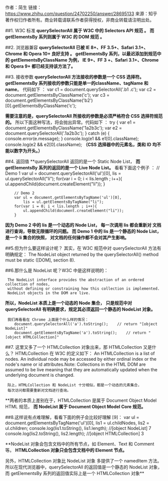 作者：简生
链接：https://www.zhihu.com/question/24702250/answer/28695133
来源：知乎
著作权归作者所有。商业转载请联系作者获得授权，非商业转载请注明出处。

##1. W3C 标准
**querySelectorAll 属于 W3C 中的 Selectors API 规范 。**
**而 getElementsBy 系列则属于 W3C 的 DOM 规范 。**
	
##2. 浏览器兼容
**querySelectorAll 已被 IE 8+、FF 3.5+、Safari 3.1+、Chrome 和 Opera 10+ 良好支持 。
	getElementsBy 系列，以最迟添加到规范中的 getElementsByClassName 为例，
	IE 9+、FF 3 +、Safari 3.1+、Chrome 和 Opera 9+ 都已经支持该方法了。**

##3. 接收参数
**querySelectorAll 方法接收的参数是一个 CSS 选择符。**
 **getElementsBy 系列接收的参数只能是单一的className、tagName 和 name**。
	代码如下 ：
	var c1 = document.querySelectorAll('.b1 .c');
	var c2 = document.getElementsByClassName('c');
	var c3 = document.getElementsByClassName('b2')[0].getElementsByClassName('c');

**需要注意的是，querySelectorAll 所接收的参数是必须严格符合 CSS 选择符规范的。**
	所以下面这种写法，将会抛出异常。代码如下 ：
	try {
		  var e1 = document.getElementsByClassName('1a2b3c');
		  var e2 = document.querySelectorAll('.1a2b3c');
		} catch (e) {
		  console.error(e.message);
		}
		console.log(e1 && e1[0].className);
		console.log(e2 && e2[0].className);
**（CSS 选择器中的元素名，类和 ID 均不能以数字为开头。）**
	
##4. 返回值
**querySelectorAll 返回的是一个 Static Node List，
**而 getElementsBy 系列的返回的是一个 Live Node List。**
	看看下面这个例子 ：
		// Demo 1
		var ul = document.querySelectorAll('ul')[0],
		    lis = ul.querySelectorAll("li");
		for(var i = 0; i < lis.length ; i++){
		    ul.appendChild(document.createElement("li"));
		}

		// Demo 2
		var ul = document.getElementsByTagName('ul')[0], 
		    lis = ul.getElementsByTagName("li"); 
		for(var i = 0; i < lis.length ; i++){
		    ul.appendChild(document.createElement("li")); 
		}


**因为 Demo 2 中的 lis 是一个动态的 Node List， 每一次调用 lis 都会重新对
		文档进行查询，导致无限循环的问题。
		而 Demo 1 中的 lis 是一个静态的 Node List，是一个 li 集合的快照，
		对文档的任何操作都不会对其产生影响。**
		
##5.但为什么要这样设计呢？
	其实，在 W3C 规范中对 querySelectorAll 方法有明确规定：
	The NodeList object returned by the querySelectorAll() method must be
	 static ([DOM], section 8). 
	 	
##6.那什么是 NodeList 呢？W3C 中是这样说明的：
	 
	 The NodeList interface provides the abstraction of an ordered collection of nodes, 
	 without defining or constraining how this collection is implemented. 
	 NodeList objects in the DOM are live.
	 
**所以，NodeList 本质上是一个动态的 Node 集合，**
**只是规范中对 querySelectorAll 有明确要求，规定其必须返回一个静态的 NodeList 对象。**
	 
	 我们再看看在 Chrome 上面是个什么样的情况：
	 	document.querySelectorAll('a').toString();    // return "[object NodeList]"
		document.getElementsByTagName('a').toString();    // return "[object HTMLCollection]"
		
	
##7.	这里又多了一个 HTMLCollection 对象出来，那 HTMLCollection 又是什么？
	HTMLCollection 在 W3C 的定义如下：
	An HTMLCollection is a list of nodes. 
	An individual node may be accessed by either ordinal index or the node's name
	or id attributes.Note: Collections in the HTML DOM are assumed to be 
	live meaning that they are automatically updated when the underlying document is changed.
	 
	 际上，HTMLCollection 和 NodeList 十分相似，都是一个动态的元素集合，
	 每次访问都需要重新对文档进行查询。
**两者的本质上差别在于，HTMLCollection 是属于 Document Object Model HTML 规范，
**而 NodeList 属于 Document Object Model Core 规范。**
	 
##8.这样说有点难理解，看看下面的例子会比较好理解 [9]：
	var ul = document.getElementsByTagName('ul')[0],
	    lis1 = ul.childNodes,
	    lis2 = ul.children;
		console.log(lis1.toString(), lis1.length);  //[object NodeList] 7 
		console.log(lis2.toString(), lis2.length);   //[object HTMLCollection] 3
	
		
**NodeList 对象会包含文档中的所有节点，如 Element、Text 和 Comment 等。
**HTMLCollection  对象只会包含文档中的 Element 节点。**
	
另外，HTMLCollection 对象比 NodeList 对象 多提供了一个 namedItem 方法。
所以在现代浏览器中，querySelectorAll 的返回值是一个静态的 NodeList 对象，
而 getElementsBy 系列的返回值实际上是一个 HTMLCollection 对象**